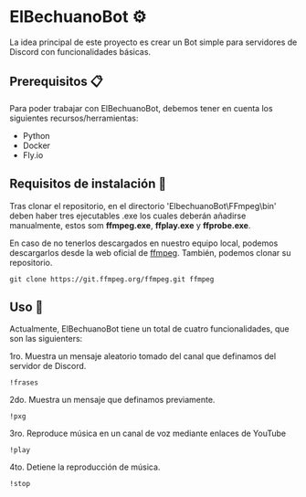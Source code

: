 # ElBechuanoBot ⚙️

La idea principal de este proyecto es crear un Bot simple para servidores de Discord con funcionalidades básicas.

## Prerequisitos 📋

Para poder trabajar con ElBechuanoBot, debemos tener en cuenta los siguientes recursos/herramientas:

* Python
* Docker
* Fly.io

## Requisitos de instalación 🔧

Tras clonar el repositorio, en el directorio 'ElbechuanoBot\FFmpeg\bin' deben haber tres ejecutables .exe los cuales deberán añadirse manualmente, estos som **ffmpeg.exe**, **ffplay.exe** y **ffprobe.exe**.

En caso de no tenerlos descargados en nuestro equipo local, podemos descargarlos desde la web oficial de [ffmpeg](https://ffmpeg.org/download.html). También, podemos clonar su repositorio.
```
git clone https://git.ffmpeg.org/ffmpeg.git ffmpeg
```

## Uso 🚀

Actualmente, ElBechuanoBot tiene un total de cuatro funcionalidades, que son las siguienters:

1ro. Muestra un mensaje aleatorio tomado del canal que definamos del servidor de Discord.
```
!frases
```

2do. Muestra un mensaje que definamos previamente.
```
!pxg
```

3ro. Reproduce música en un canal de voz mediante enlaces de YouTube
```
!play
```

4to. Detiene la reproducción de música.
```
!stop
```
